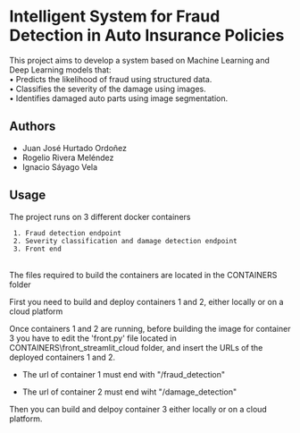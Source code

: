 
# Intelligent System for Fraud Detection in Auto Insurance Policies

This project aims to develop a system based on Machine Learning and Deep Learning models that:\
•	Predicts the likelihood of fraud using structured data.\
•	Classifies the severity of the damage using images.\
•	Identifies damaged auto parts using image segmentation.




## Authors

- Juan José Hurtado Ordoñez
- Rogelio Rivera Meléndez
- Ignacio Sáyago Vela




## Usage

The project runs on 3 different docker containers

     1. Fraud detection endpoint
     2. Severity classification and damage detection endpoint
     3. Front end

\
The files required to build the containers are located in the CONTAINERS folder

First you need to build and deploy containers 1 and 2, either locally or on a cloud platform

Once containers 1 and 2 are running, before building the image for container 3 you have to edit the 'front.py' file located in CONTAINERS\front_streamlit_cloud folder, and insert the URLs of the deployed containers 1 and 2. 

- The url of container 1 must end with "/fraud_detection"

- The url of container 2 must end wiht "/damage_detection"

Then you can build and delpoy container 3 either locally or on a cloud platform.
